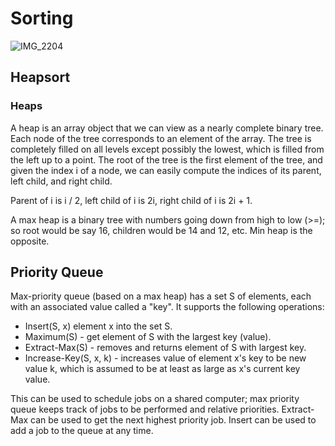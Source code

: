 # Sorting

![IMG_2204](https://user-images.githubusercontent.com/4838984/172373266-021ffd50-b5e4-4279-9ce1-4d7632fbc202.jpg)

## Heapsort

### Heaps

A heap is an array object that we can view as a nearly complete binary tree. Each node of the tree corresponds to an element of the array. The tree is completely filled on all levels except possibly the lowest, which is filled from the left up to a point. The root of the tree is the first element of the tree, and given the index i of a node, we can easily compute the indices of its parent, left child, and right child.

Parent of i is i / 2, left child of i is 2i, right child of i is 2i + 1.

A max heap is a binary tree with numbers going down from high to low (>=); so root would be say 16, children would be 14 and 12, etc. Min heap is the opposite.

## Priority Queue

Max-priority queue (based on a max heap) has a set S of elements, each with an associated value called a "key". It supports the following operations:

- Insert(S, x) element x into the set S.
- Maximum(S) - get element of S with the largest key (value).
- Extract-Max(S) - removes and returns element of S with largest key.
- Increase-Key(S, x, k) - increases value of element x's key to be new value k, which is assumed to be at least as large as x's current key value.

This can be used to schedule jobs on a shared computer; max priority queue keeps track of jobs to be performed and relative priorities. Extract-Max can be used to get the next highest priority job. Insert can be used to add a job to the queue at any time.
